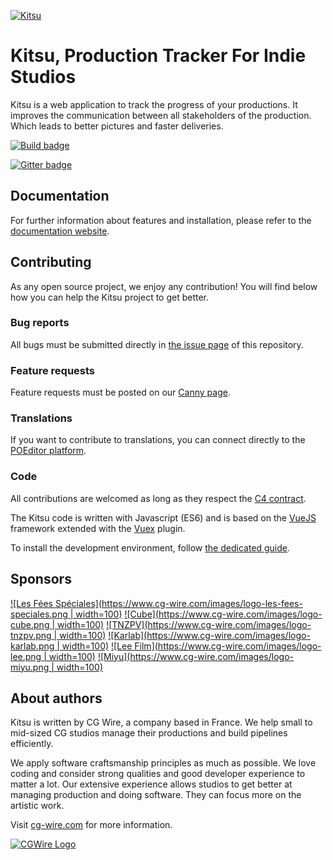 [![Kitsu](https://www.cg-wire.com/en/images/kitsu.png)](https://kitsu.cg-wire.com)

# Kitsu, Production Tracker For Indie Studios

Kitsu is a web application to track the progress of your productions. It improves the communication between all stakeholders of the production. Which leads to better pictures and faster deliveries. 

[![Build
badge](https://travis-ci.org/cgwire/kitsu.svg?branch=master)](https://travis-ci.org/cgwire/kitsu)

[![Gitter badge](https://badges.gitter.im/cgwire/Lobby.png)](https://gitter.im/cgwire/Lobby)

## Documentation 

For further information about features and installation, please refer to the
[documentation website](https://kitsu.cg-wire.com/).

## Contributing

As any open source project, we enjoy any contribution! You will find below 
how you can help the Kitsu project to get better.

### Bug reports 

All bugs must be submitted directly in 
[the issue page](https://github.com/cgwire/kitsu/issues) of this repository.

### Feature requests

Feature requests must be posted on our [Canny page](https://cgwire.canny.io/).

### Translations

If you want to contribute to translations, you can connect directly to the 
[POEditor platform](https://poeditor.com/join/project?hash=fpUejpWDVo).

### Code

All contributions are welcomed as long as they respect the [C4
contract](https://rfc.zeromq.org/spec:42/C4).

The Kitsu code is written with Javascript (ES6) and is based on the 
[VueJS](https://vuejs.org/v2/guide/) framework extended with 
the [Vuex](https://vuex.vuejs.org) plugin.

To install the development environment, follow [the dedicated guide](https://kitsu.cg-wire.com/development-environment/).

## Sponsors

[![Les Fées Spéciales](https://www.cg-wire.com/images/logo-les-fees-speciales.png | width=100)](http://les-fees-speciales.coop)
[![Cube](https://www.cg-wire.com/images/logo-cube.png | width=100)](https://www.cube-creative.com)
[![TNZPV](https://www.cg-wire.com/images/logo-tnzpv.png | width=100)](https://nousvoir.com/en/home/)
[![Karlab](https://www.cg-wire.com/images/logo-karlab.png | width=100)](https://www.karlab.fr)
[![Lee Film](https://www.cg-wire.com/images/logo-lee.png | width=100)](https://leefilm.se)
[![Miyu](https://www.cg-wire.com/images/logo-miyu.png | width=100)](https://miyu.fr)

## About authors

Kitsu is written by CG Wire, a company based in France. We help small to
mid-sized CG studios manage their productions and build pipelines efficiently.

We apply software craftsmanship principles as much as possible. We love coding
and consider strong qualities and good developer experience to matter a lot.
Our extensive experience allows studios to get better at managing production
and doing software. They can focus more on the artistic work.

Visit [cg-wire.com](https://cg-wire.com) for more information.

[![CGWire Logo](https://zou.cg-wire.com/cgwire.png)](https://cg-wire.com)
